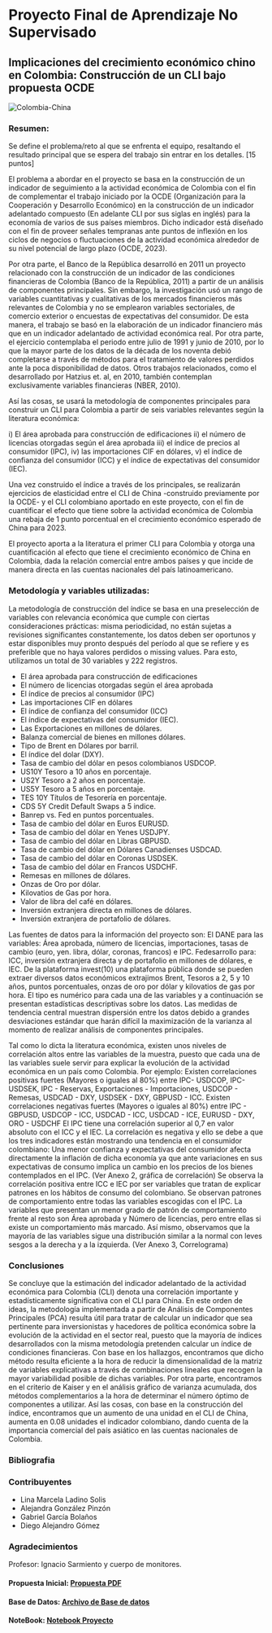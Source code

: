 # Proyecto Final de Aprendizaje No Supervisado
## Implicaciones del crecimiento económico chino en Colombia: Construcción de un CLI bajo propuesta OCDE
![Colombia-China](https://tse3.mm.bing.net/th?id=OIP.C8eqQAjvo9lxY5gEnxca0wHaDM&pid=Api&P=0&h=180)

### Resumen:

Se define el problema/reto al que se enfrenta el equipo, resaltando el resultado principal que se espera del trabajo sin entrar en los detalles. [15 puntos]

El problema a abordar en el proyecto se basa en la construcción de un indicador de seguimiento a la actividad económica de Colombia con el fin de complementar el trabajo iniciado por la OCDE (Organización para la Cooperación y Desarrollo Económico) en la construcción de un indicador adelantado compuesto (En adelante CLI por sus siglas en inglés) para la economía de varios de sus países miembros. Dicho indicador está diseñado con el fin de proveer señales tempranas ante puntos de inflexión en los ciclos de negocios o fluctuaciones de la actividad económica alrededor de su nivel potencial de largo plazo (OCDE, 2023).

Por otra parte, el Banco de la República desarrolló en 2011 un proyecto relacionado con la construcción de un indicador de las condiciones financieras de Colombia (Banco de la República, 2011) a partir de un análisis de componentes principales. Sin embargo, la investigación usó un rango de variables cuantitativas y cualitativas de los mercados financieros más relevantes de Colombia y no se emplearon variables sectoriales, de comercio exterior o encuestas de expectativas del consumidor. De esta manera, el trabajo se basó en la elaboración de un indicador financiero más que en un indicador adelantado de actividad económica real. Por otra parte, el ejercicio contemplaba el periodo entre julio de 1991 y junio de 2010, por lo que la mayor parte de los datos de la década de los noventa debió completarse a través de métodos para el tratamiento de valores perdidos ante la poca disponibilidad de datos. Otros trabajos relacionados, como el desarrollado por Hatzius et. al, en 2010, también contemplan exclusivamente variables financieras (NBER, 2010).

Así las cosas, se usará la metodología de componentes principales para construir un CLI para Colombia a partir de seis variables relevantes según la literatura económica: 

i) El área aprobada para construcción de edificaciones
ii) el número de licencias otorgadas según el área aprobada
iii) el índice de precios al consumidor (IPC), 
iv) las importaciones CIF en dólares, 
v) el índice de confianza del consumidor (ICC) y el índice de expectativas del consumidor (IEC). 

Una vez construido el índice a través de los principales, se realizarán ejercicios de elasticidad entre el CLI de China -construido previamente por la OCDE- y el CLI colombiano aportado en este proyecto, con el fin de cuantificar el efecto que tiene sobre la actividad económica de Colombia una rebaja de 1 punto porcentual en el crecimiento económico esperado de China para 2023.

El proyecto aporta a la literatura el primer CLI para Colombia y otorga una cuantificación al efecto que tiene el crecimiento económico de China en Colombia, dada la relación comercial entre ambos países y que incide de manera directa en las cuentas nacionales del país latinoamericano.


### Metodología y variables utilizadas:

 La metodología de construcción del índice se basa en una preselección de variables con relevancia económica que cumple con ciertas consideraciones prácticas: misma periodicidad, no están sujetas a revisiones significantes constantemente, los datos deben ser oportunos y estar disponibles muy pronto después del período al que se refiere y es preferible que no haya valores perdidos o missing values. Para esto, utilizamos un total de 30 variables y 222 registros.

 - El área aprobada para construcción de edificaciones 
 - El número de licencias otorgadas según el área aprobada 
 - El índice de precios al consumidor (IPC)
 - Las importaciones CIF en dólares
 - El índice de confianza del consumidor (ICC)
 - El índice de expectativas del consumidor (IEC).  
 - Las Exportaciones en millones de dólares.
 - Balanza comercial de bienes en millones dólares.
 - Tipo de Brent en Dólares por barril.
 - El índice del dolar (DXY).
 - Tasa de cambio del dólar en pesos colombianos USDCOP.
 - US10Y Tesoro a 10 años en porcentaje.
 - US2Y Tesoro a 2 años en porcentaje.
 - US5Y Tesoro a 5 años en porcentaje.
 - TES 10Y Títulos de Tesorería en porcentaje.
 - CDS 5Y Credit Default Swaps a 5 indice. 
 - Banrep vs. Fed en puntos porcentuales.
 - Tasa de cambio del dólar en Euros EURUSD.
 - Tasa de cambio del dólar en Yenes USDJPY.
 - Tasa de cambio del dólar en Libras GBPUSD.
 - Tasa de cambio del dólar en Dólares Canadienses USDCAD.
 - Tasa de cambio del dólar en Coronas USDSEK.
 - Tasa de cambio del dólar en Francos USDCHF.
 - Remesas en millones de dólares.
 - Onzas de Oro por dólar.
 - Kilovatios de Gas por hora.
 - Valor de libra del café en dólares.
 - Inversión extranjera directa en millones de dólares.
 - Inversión extranjera de portafolio de dólares. 

Las fuentes de datos para la información del proyecto son: El DANE para las variables: Área aprobada, número de licencias, importaciones, tasas de cambio (euro, yen. libra, dólar, coronas, francos) e IPC. Fedesarrollo para: ICC, inversión extranjera directa y de portafolio en millones de dólares,  e IEC. De la plataforma invest(10) una plataforma pública donde se pueden extraer diversos datos económicos extrajimos Brent, Tesoros a 2, 5 y 10 años, puntos porcentuales, onzas de oro por dólar y kilovatios de gas por hora. El tipo es numérico para cada una de las variables y a continuación se presentan estadísticas descriptivas sobre los datos.
Las medidas de tendencia central muestran dispersión entre los datos debido a grandes desviaciones estándar que harán difícil la maximización de la varianza al momento de realizar análisis de componentes principales.

Tal como lo dicta la literatura económica, existen unos niveles de correlación altos entre las variables de la muestra, puesto que cada una de las variables suele servir para explicar la evolución de la actividad económica en un país como Colombia. Por ejemplo: Existen correlaciones positivas fuertes (Mayores o iguales al 80%) entre IPC- USDCOP, IPC- USDSEK, IPC - Reservas, Exportaciones - Importaciones, USDCOP - Remesas, USDCAD - DXY, USDSEK - DXY, GBPUSD - ICC. Existen correlaciones negativas fuertes (Mayores o iguales al 80%) entre  IPC - GBPUSD, USDCOP - ICC, USDCAD - ICC, USDCAD - ICE, EURUSD - DXY, ORO - USDCHF
El IPC tiene una correlación superior al 0,7 en valor absoluto con el ICC y el IEC. La correlación es negativa y ello se debe a que los tres indicadores están mostrando una tendencia en el consumidor colombiano: Una menor confianza y expectativas del consumidor afecta directamente la inflación de dicha economía ya que ante variaciones en sus expectativas de consumo implica un cambio en los precios de los bienes contemplados en el IPC. (Ver Anexo 2, gráfica de correlación)
Se observa la correlación positiva entre ICC e IEC por ser variables que tratan de explicar patrones en los hábitos de consumo del colombiano. Se observan patrones de comportamiento entre todas las variables escogidas con el IPC. La variables que presentan un menor grado de patrón de comportamiento frente al resto son Área aprobada y Número de licencias, pero entre ellas si existe un comportamiento más marcado. Así mismo, observamos que la mayoría de las variables sigue una distribución similar a la normal con leves sesgos a la derecha y a la izquierda. (Ver Anexo 3, Correlograma)


### Conclusiones

Se concluye que la estimación del indicador adelantado de la actividad económica para Colombia (CLI) denota una correlación importante y estadísticamente significativa con el CLI para China. En este orden de ideas, la metodología implementada a partir de Análisis de Componentes Principales (PCA) resulta útil para tratar de calcular un indicador que sea pertinente para inversionistas y hacedores de política económica sobre la evolución de la actividad en el sector real, puesto que la mayoría de índices desarrollados con la misma metodología pretenden calcular un índice de condiciones financieras. Con base en los hallazgos, encontramos que dicho método resulta eficiente a la hora de reducir la dimensionalidad de la matriz de variables explicativas a través de combinaciones lineales que recogen la mayor variabilidad posible de dichas variables. Por otra parte, encontramos en el criterio de Kaiser y en el análisis gráfico de varianza acumulada, dos métodos complementarios a la hora de determinar el número óptimo de componentes a utilizar. Así las cosas, con base en la construcción del índice, encontramos que un aumento de una unidad en el CLI de China, aumenta en 0.08 unidades el indicador colombiano, dando cuenta de la importancia comercial del país asiático en las cuentas nacionales de Colombia.

### Bibliografia



### Contribuyentes
* Lina Marcela Ladino Solis
* Alejandra González Pinzón
* Gabriel García Bolaños
* Diego Alejandro Gómez

### Agradecimientos
Profesor: Ignacio Sarmiento y cuerpo de monitores.

#### Propuesta Inicial: [Propuesta PDF](https://github.com/gabrielbga/AprendizajeNoSupervisado/blob/main/ProyectoFinal/Documento%20Informe%20Final.docx.pdf)

#### Base de Datos: [Archivo de Base de datos](https://github.com/gabrielbga/AprendizajeNoSupervisado/blob/main/ProyectoFinal/BDD_.xlsx)

#### NoteBook: [Notebook Proyecto](https://github.com/gabrielbga/AprendizajeNoSupervisado/blob/main/ProyectoFinal/Proyecto%20-%20Entrega%202%20V2.ipynb)

